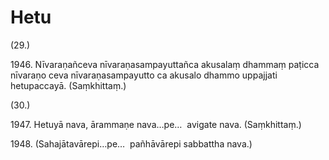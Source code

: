 

# Hetu






(29.)

1946\. Nīvaraṇañceva nīvaraṇasampayuttañca akusalaṃ dhammaṃ paṭicca nīvaraṇo ceva nīvaraṇasampayutto ca akusalo dhammo uppajjati hetupaccayā. (Saṃkhittaṃ.)

(30.)

1947\. Hetuyā nava, ārammaṇe nava…pe…  avigate nava. (Saṃkhittaṃ.)

1948\. (Sahajātavārepi…pe…  pañhāvārepi sabbattha nava.)



